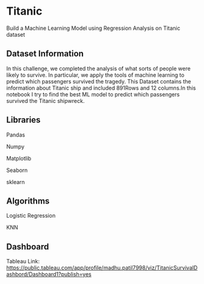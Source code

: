 # Titanic

Build a Machine Learning Model using Regression Analysis on Titanic dataset


## Dataset Information

In this challenge, we completed the analysis of what sorts of people were likely to survive. In particular, we apply the tools of machine learning to predict which passengers survived the tragedy. This Dataset contains the information about Titanic ship and included 891Rows and 12 columns.In this notebook I try to find the best ML model to predict which passengers survived the Titanic shipwreck.


## Libraries
 Pandas
 
 Numpy
 
 Matplotlib
 
 Seaborn
 
 sklearn
 

## Algorithms
 Logistic Regression
 
 KNN

## Dashboard 

Tableau Link: https://public.tableau.com/app/profile/madhu.patil7998/viz/TitanicSurvivalDashbord/Dashboard1?publish=yes
